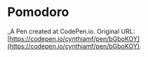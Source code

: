 # Pomodoro
 _A Pen created at CodePen.io. Original URL: [https://codepen.io/cynthiamf/pen/bGboKOY](https://codepen.io/cynthiamf/pen/bGboKOY).

 